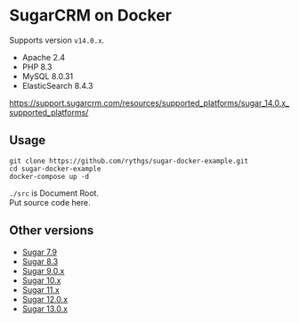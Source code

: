 # SugarCRM on Docker

Supports version `v14.0.x`.

- Apache 2.4
- PHP 8.3
- MySQL 8.0.31
- ElasticSearch 8.4.3

https://support.sugarcrm.com/resources/supported_platforms/sugar_14.0.x_supported_platforms/

## Usage

```
git clone https://github.com/rythgs/sugar-docker-example.git
cd sugar-docker-example
docker-compose up -d
```

`./src` is Document Root.  
Put source code here.

## Other versions

- [Sugar 7.9](https://github.com/rythgs/sugar-docker-example/tree/sugar-7.9)
- [Sugar 8.3](https://github.com/rythgs/sugar-docker-example/tree/sugar-8.3)
- [Sugar 9.0.x](https://github.com/rythgs/sugar-docker-example/tree/sugar-9.0.x)
- [Sugar 10.x](https://github.com/rythgs/sugar-docker-example/tree/sugar-10.x)
- [Sugar 11.x](https://github.com/rythgs/sugar-docker-example/tree/sugar-11.x)
- [Sugar 12.0.x](https://github.com/rythgs/sugar-docker-example/tree/sugar-12.0.x)
- [Sugar 13.0.x](https://github.com/rythgs/sugar-docker-example/tree/sugar-13.0.x)